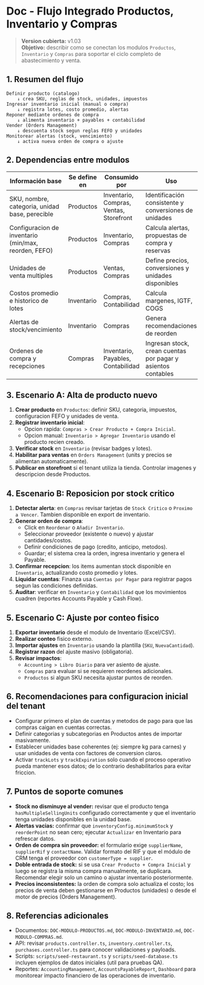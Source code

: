 # Doc - Flujo Integrado Productos, Inventario y Compras

> **Version cubierta:** v1.03  
> **Objetivo:** describir como se conectan los modulos `Productos`, `Inventario` y `Compras` para soportar el ciclo completo de abastecimiento y venta.

## 1. Resumen del flujo
```
Definir producto (catalogo) 
    ↓ crea SKU, reglas de stock, unidades, impuestos
Ingresar inventario inicial (manual o compra) 
    ↓ registra lotes, costo promedio, alertas
Reponer mediante ordenes de compra
    ↓ alimenta inventario + payables + contabilidad
Vender (Orders Management)
    ↓ descuenta stock segun reglas FEFO y unidades
Monitorear alertas (stock, vencimiento) 
    ↓ activa nueva orden de compra o ajuste
```

## 2. Dependencias entre modulos

| Información base | Se define en | Consumido por | Uso |
|------------------|-------------|---------------|-----|
| SKU, nombre, categoria, unidad base, perecible | Productos | Inventario, Compras, Ventas, Storefront | Identificación consistente y conversiones de unidades |
| Configuracion de inventario (min/max, reorden, FEFO) | Productos | Inventario, Compras | Calcula alertas, propuestas de compra y reservas |
| Unidades de venta multiples | Productos | Ventas, Compras | Define precios, conversiones y unidades disponibles |
| Costos promedio e historico de lotes | Inventario | Compras, Contabilidad | Calcula margenes, IGTF, COGS |
| Alertas de stock/vencimiento | Inventario | Compras | Genera recomendaciones de reorden |
| Ordenes de compra y recepciones | Compras | Inventario, Payables, Contabilidad | Ingresan stock, crean cuentas por pagar y asientos contables |

## 3. Escenario A: Alta de producto nuevo
1. **Crear producto** en `Productos`: definir SKU, categoria, impuestos, configuracion FEFO y unidades de venta.  
2. **Registrar inventario inicial**:  
   - Opcion rapida: `Compras > Crear Producto + Compra Inicial`.  
   - Opcion manual: `Inventario > Agregar Inventario` usando el producto recien creado.  
3. **Verificar stock** en `Inventario` (revisar badges y lotes).  
4. **Habilitar para ventas** en `Orders Management` (units y precios se alimentan automaticamente).  
5. **Publicar en storefront** si el tenant utiliza la tienda. Controlar imagenes y descripcion desde Productos.

## 4. Escenario B: Reposicion por stock critico
1. **Detectar alerta**: en `Compras` revisar tarjetas de `Stock Critico` o `Proximo a Vencer`. Tambien disponible en export de inventario.  
2. **Generar orden de compra**:  
   - Click en `Reordenar` o `Añadir Inventario`.  
   - Seleccionar proveedor (existente o nuevo) y ajustar cantidades/costos.  
   - Definir condiciones de pago (credito, anticipo, metodos).  
   - Guardar; el sistema crea la orden, ingresa inventario y genera el Payable.  
3. **Confirmar recepcion**: los items aumentan stock disponible en `Inventario`, actualizando costo promedio y lotes.  
4. **Liquidar cuentas**: Finanza usa `Cuentas por Pagar` para registrar pagos segun las condiciones definidas.  
5. **Auditar**: verificar en `Inventario` y `Contabilidad` que los movimientos cuadren (reportes Accounts Payable y Cash Flow).

## 5. Escenario C: Ajuste por conteo fisico
1. **Exportar inventario** desde el modulo de Inventario (Excel/CSV).  
2. **Realizar conteo** fisico externo.  
3. **Importar ajustes** en `Inventario` usando la plantilla (`SKU`, `NuevaCantidad`).  
4. **Registrar razon** del ajuste masivo (obligatoria).  
5. **Revisar impactos**:  
   - `Accounting > Libro Diario` para ver asiento de ajuste.  
   - `Compras` para evaluar si se requieren reordenes adicionales.  
   - `Productos` si algun SKU necesita ajustar puntos de reorden.

## 6. Recomendaciones para configuracion inicial del tenant
- Configurar primero el plan de cuentas y metodos de pago para que las compras caigan en cuentas correctas.  
- Definir categorias y subcategorias en Productos antes de importar masivamente.  
- Establecer unidades base coherentes (ej: siempre kg para carnes) y usar unidades de venta con factores de conversion claros.  
- Activar `trackLots` y `trackExpiration` solo cuando el proceso operativo pueda mantener esos datos; de lo contrario deshabilitarlos para evitar friccion.

## 7. Puntos de soporte comunes
- **Stock no disminuye al vender:** revisar que el producto tenga `hasMultipleSellingUnits` configurado correctamente y que el inventario tenga unidades disponibles en la unidad base.  
- **Alertas vacias:** confirmar que `inventoryConfig.minimumStock` y `reorderPoint` no sean cero; ejecutar `Actualizar` en Inventario para refrescar datos.  
- **Orden de compra sin proveedor:** el formulario exige `supplierName`, `supplierRif` y `contactName`. Validar formato del RIF y que el módulo de CRM tenga el proveedor con `customerType = supplier`.  
- **Doble entrada de stock:** si se usa `Crear Producto + Compra Inicial` y luego se registra la misma compra manualmente, se duplicara. Recomendar elegir solo un camino o ajustar inventario posteriormente.  
- **Precios inconsistentes:** la orden de compra solo actualiza el costo; los precios de venta deben gestionarse en Productos (unidades) o desde el motor de precios (Orders Management).

## 8. Referencias adicionales
- Documentos: `DOC-MODULO-PRODUCTOS.md`, `DOC-MODULO-INVENTARIO.md`, `DOC-MODULO-COMPRAS.md`.  
- API: revisar `products.controller.ts`, `inventory.controller.ts`, `purchases.controller.ts` para conocer validaciones y payloads.  
- Scripts: `scripts/seed-restaurant.ts` y `scripts/seed-database.ts` incluyen ejemplos de datos iniciales (util para pruebas QA).  
- Reportes: `AccountingManagement`, `AccountsPayableReport`, `Dashboard` para monitorear impacto financiero de las operaciones de inventario.

